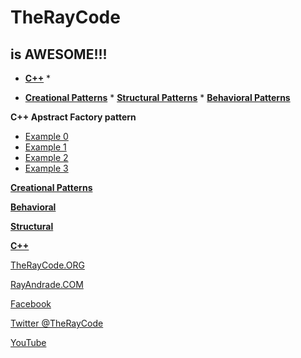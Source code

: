 # TheRayCode
## is AWESOME!!!

* **[C++](../README.md)** * 

* **[Creational Patterns](../../Creational/README.md)** * **[Structural Patterns](../../Structural/README.md)** * **[Behavioral Patterns](../../Behavioral/README.md)**


**C++ Apstract Factory pattern**

* [Example 0](../AF0/README.md)
* [Example 1](https://github.com/RayAndrade/TheRayCode/tree/main/CPP/Creational/AbstractFactory/AF1/)
* [Example 2](https://github.com/RayAndrade/TheRayCode/tree/main/CPP/Creational/AbstractFactory/AF2/)
* [Example 3](https://github.com/RayAndrade/TheRayCode/tree/main/CPP/Creational/AbstractFactory/AF3/README.md)


**[Creational Patterns](../README.md)**

**[Behavioral](../../Behavioral/README.md)**

**[Structural](../../Structural/README.md)**

**[C++](../../README.md)**  


[TheRayCode.ORG](https://www.TheRayCode.org)

[RayAndrade.COM](https://www.RayAndrade.com)


[Facebook](https://www.facebook.com/TheRayCode/)

[Twitter @TheRayCode](https://www.twitter.com/TheRayCode/)

[YouTube](https://www.youtube.com/AndradeRay/)

